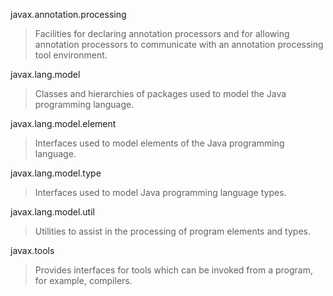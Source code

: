 javax.annotation.processing  
> Facilities for declaring annotation processors and for allowing annotation processors to communicate with an annotation processing tool environment.

javax.lang.model	
> Classes and hierarchies of packages used to model the Java programming language.

javax.lang.model.element	
> Interfaces used to model elements of the Java programming language.

javax.lang.model.type	
> Interfaces used to model Java programming language types.

javax.lang.model.util	
> Utilities to assist in the processing of program elements and types.

javax.tools	
> Provides interfaces for tools which can be invoked from a program, for example, compilers.

